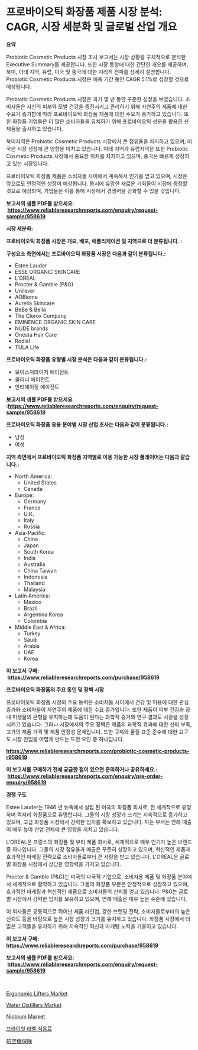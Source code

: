 <p><h1>프로바이오틱 화장품 제품 시장 분석: CAGR, 시장 세분화 및 글로벌 산업 개요</h1></p><p><strong>요약</strong></p>
<p><p>Probiotic Cosmetic Products 시장 조사 보고서는 시장 상황을 구체적으로 분석한 Executive Summary를 제공합니다. 또한 시장 동향에 대한 간단한 개요를 제공하며, 북미, 아태 지역, 유럽, 미국 및 중국에 대한 지리적 전파를 상세히 설명합니다. Probiotic Cosmetic Products 시장은 예측 기간 동안 CAGR 5.1%로 성장할 것으로 예상됩니다.</p><p>Probiotic Cosmetic Products 시장은 과거 몇 년 동안 꾸준한 성장을 보였습니다. 소비자들은 자신의 피부와 모발 건강을 증진시키고 관리하기 위해 자연주의 제품에 대한 수요가 증가함에 따라 프로바이오틱 화장품 제품에 대한 수요가 증가하고 있습니다. 또한 화장품 기업들은 더 많은 소비자들을 유치하기 위해 프로바이오틱 성분을 활용한 신제품을 출시하고 있습니다.</p><p>북미지역은 Probiotic Cosmetic Products 시장에서 큰 점유율을 차지하고 있으며, 미국은 시장 성장에 큰 영향을 미치고 있습니다. 아태 지역과 유럽지역은 또한 Probiotic Cosmetic Products 시장에서 중요한 위치를 차지하고 있으며, 중국은 빠르게 성장하고 있는 시장입니다.</p><p>프로바이오틱 화장품 제품은 소비자들 사이에서 계속해서 인기를 얻고 있으며, 시장은 앞으로도 안정적인 성장이 예상됩니다. 동시에 유망한 새로운 기회들이 시장에 등장할 것으로 예상되며, 기업들은 이를 통해 시장에서 경쟁력을 강화할 수 있을 것입니다.</p></p>
<p><strong>보고서의 샘플 PDF를 받으세요: &nbsp;<a href="https://www.reliableresearchreports.com/enquiry/request-sample/958619">https://www.reliableresearchreports.com/enquiry/request-sample/958619</a></strong></p>
<p><strong>시장 세분화:</strong></p>
<p><strong> 프로바이오틱 화장품 시장은 개요, 배포, 애플리케이션 및 지역으로 더 분류됩니다. :</strong></p>
<p><strong>구성요소 측면에서는 프로바이오틱 화장품 시장은 다음과 같이 분류됩니다.:</strong></p>
<p><ul><li>Estee Lauder</li><li>ESSE ORGANIC SKINCARE</li><li>L'OREAL</li><li>Procter & Gamble (P&G)</li><li>Unilever</li><li>AOBiome</li><li>Aurelia Skincare</li><li>BeBe & Bella</li><li>The Clorox Company</li><li>EMINENCE ORGANIC SKIN CARE</li><li>NUDE brands</li><li>Onesta Hair Care</li><li>Rodial</li><li>TULA Life</li></ul></p>
<p><strong> 프로바이오틱 화장품 유형별 시장 분석은 다음과 같이 분류됩니다.:</strong></p>
<p><ul><li>모이스처라이저 에이전트</li><li>클리너 에이전트</li><li>안티에이징 에이전트</li></ul></p>
<p><strong>보고서의 샘플 PDF를 받으세요 :<a href="https://www.reliableresearchreports.com/enquiry/request-sample/958619">https://www.reliableresearchreports.com/enquiry/request-sample/958619</a></strong></p>
<p><strong> 프로바이오틱 화장품 응용 분야별 시장 산업 조사는 다음과 같이 분류됩니다.:</strong></p>
<p><ul><li>남성</li><li>여성</li></ul></p>
<p><strong>지역 측면에서 프로바이오틱 화장품 지역별로 이용 가능한 시장 플레이어는 다음과 같습니다.:</strong></p>
<p><ul>
    <li>
        North America:
        <ul>
            <li>United States</li>
            <li>Canada</li>
        </ul>
    </li>
    <li>
        Europe:
        <ul>
            <li>Germany</li>
            <li>France</li>
            <li>U.K.</li>
            <li>Italy</li>
            <li>Russia</li>
        </ul>
    </li>
    <li>
        Asia-Pacific:
        <ul>
            <li>China</li>
            <li>Japan</li>
            <li>South Korea</li>
            <li>India</li>
            <li>Australia</li>
            <li>China Taiwan</li>
            <li>Indonesia</li>
            <li>Thailand</li>
            <li>Malaysia</li>
        </ul>
    </li>
    <li>
        Latin America:
        <ul>
            <li>Mexico</li>
            <li>Brazil</li>
            <li>Argentina Korea</li>
            <li>Colombia</li>
        </ul>
    </li>
    <li>
        Middle East & Africa:
        <ul>
            <li>Turkey</li>
            <li>Saudi</li>
            <li>Arabia</li>
            <li>UAE</li>
            <li>Korea</li>
        </ul>
    </li>
    </ul></p>
<p><strong>이 보고서 구매: &nbsp;<a href="https://www.reliableresearchreports.com/purchase/958619">https://www.reliableresearchreports.com/purchase/958619</a></strong></p>
<p><strong>프로바이오틱 화장품의 주요 동인 및 장벽 시장</strong></p>
<p><p>프로바이오틱 화장품 시장의 주요 동력은 소비자들 사이에서 건강 및 미용에 대한 관심 증가와 소비자들이 자연주의 제품에 대한 수요 증가입니다. 또한 제품이 피부 건강과 장내 미생물의 균형을 유지하는데 도움이 된다는 과학적 증거와 연구 결과도 시장을 성장시키고 있습니다. 그러나 시장에서의 주요 장벽은 제품의 과학적 효과에 대한 신뢰 부족, 고가의 제품 가격 및 제품 안정성 문제입니다. 또한 규제와 품질 표준 준수에 대한 요구도 시장 진입을 어렵게 만드는 도전 요인 중 하나입니다.</p></p>
<p><strong><a href="https://www.reliableresearchreports.com/probiotic-cosmetic-products-r958619">https://www.reliableresearchreports.com/probiotic-cosmetic-products-r958619</a></strong></p>
<p><strong>이 보고서를 구매하기 전에 궁금한 점이 있으면 문의하거나 공유하세요.: &nbsp;<a href="https://www.reliableresearchreports.com/enquiry/pre-order-enquiry/958619">https://www.reliableresearchreports.com/enquiry/pre-order-enquiry/958619</a></strong></p>
<p><strong>경쟁 구도</strong></p>
<p><p>Estee Lauder는 1946 년 뉴욕에서 설립 된 미국의 화장품 회사로, 전 세계적으로 유명하며 럭셔리 화장품으로 유명합니다. 그들의 시장 성장과 크기는 지속적으로 증가하고 있으며, 고급 화장품 시장에서 강력한 입지를 확보하고 있습니다. 파는 부서는 연례 매출이 매우 높아 산업 전체에 큰 영향을 끼치고 있습니다.</p><p>L'OREAL은 프랑스의 화장품 및 뷰티 제품 회사로, 세계적으로 매우 인기가 높은 브랜드 중 하나입니다. 그들의 시장 점유율과 매출은 꾸준히 성장하고 있으며, 혁신적인 제품과 효과적인 마케팅 전략으로 소비자들로부터 큰 사랑을 받고 있습니다. L'OREAL은 글로벌 화장품 시장에서 상당한 영향력을 가지고 있습니다.</p><p>Procter & Gamble (P&G)는 미국의 다국적 기업으로, 소비자용 제품 및 화장품 분야에서 세계적으로 활약하고 있습니다. 그들의 화장품 부문은 안정적으로 성장하고 있으며, 효과적인 마케팅과 혁신적인 제품으로 소비자들의 신뢰를 얻고 있습니다. P&G는 글로벌 시장에서 강력한 입지를 보유하고 있으며, 연례 매출은 매우 높은 수준에 있습니다.</p><p>이 회사들은 공통적으로 뛰어난 제품 라인업, 강한 브랜딩 전략, 소비자들로부터의 높은 신뢰도 등을 바탕으로 높은 시장 성장과 크기를 유지하고 있습니다. 화장품 시장에서 더 많은 고객들을 유치하기 위해 지속적인 혁신과 마케팅 노력을 기울이고 있습니다.</p></p>
<p><strong>이 보고서 구매: &nbsp; <a href="https://www.reliableresearchreports.com/purchase/958619">https://www.reliableresearchreports.com/purchase/958619</a></strong></p>
<p><strong>보고서의 샘플 PDF를 받으세요: &nbsp;<a href="https://www.reliableresearchreports.com/enquiry/request-sample/958619">https://www.reliableresearchreports.com/enquiry/request-sample/958619</a></strong><strong></strong></p>
<p>&nbsp;</p>
<p><p><a href="https://view.publitas.com/reportprime-1/global-ergonomic-lifters-market-by-types-applications-and-major-players-with-regional-growth-rate-analysis-and-development-situation-from-2024-to-2031/">Ergonomic Lifters Market</a></p><p><a href="https://view.publitas.com/reportprime-1/water-distillers-market-growth-market-trends-covid-19-impact-and-forecasts-for-period-from-2024-2031/">Water Distillers Market</a></p><p><a href="https://issuu.com/reportprime-2/docs/niobium-market-size-2030.pptx">Niobium Market</a></p><p><a href="https://github.com/PercyHagernes9778/Market-Research-Report-List-1/blob/main/174690817910.md">프라이빗 라벨 식음료</a></p><p><a href="https://github.com/xtkhtofdt934839/Market-Research-Report-List-1/blob/main/313988219366.md">航空機保険</a></p></p>